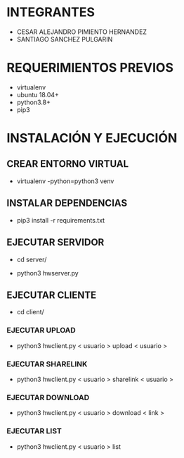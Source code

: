 # INTEGRANTES

- CESAR ALEJANDRO PIMIENTO HERNANDEZ
- SANTIAGO SANCHEZ PULGARIN

# REQUERIMIENTOS PREVIOS

- virtualenv
- ubuntu 18.04+
- python3.8+
- pip3

# INSTALACIÓN Y EJECUCIÓN

## CREAR ENTORNO VIRTUAL 

- virtualenv -python=python3 venv

## INSTALAR DEPENDENCIAS

- pip3 install -r requirements.txt

## EJECUTAR SERVIDOR

- cd server/

- python3 hwserver.py


## EJECUTAR CLIENTE

- cd client/

### EJECUTAR UPLOAD

- python3 hwclient.py < usuario > upload < usuario >

### EJECUTAR SHARELINK

- python3 hwclient.py < usuario > sharelink < usuario >

### EJECUTAR DOWNLOAD

- python3 hwclient.py < usuario > download < link >

### EJECUTAR LIST

- python3 hwclient.py < usuario > list

